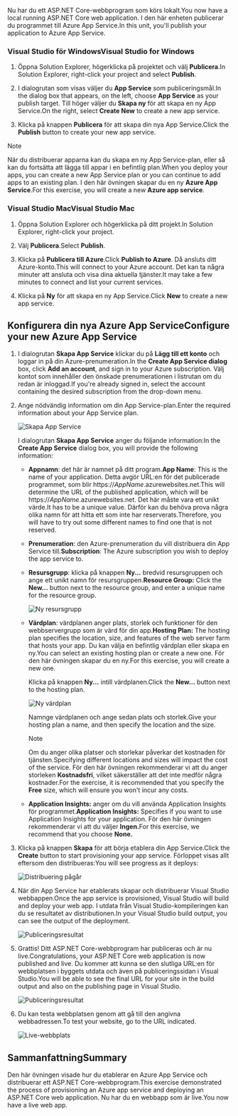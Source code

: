 <span data-ttu-id="d6c0d-101">Nu har du ett ASP.NET Core-webbprogram som körs lokalt.</span><span class="sxs-lookup"><span data-stu-id="d6c0d-101">You now have a local running ASP.NET Core web application.</span></span> <span data-ttu-id="d6c0d-102">I den här enheten publicerar du programmet till Azure App Service.</span><span class="sxs-lookup"><span data-stu-id="d6c0d-102">In this unit, you'll publish your application to Azure App Service.</span></span>

### <a name="visual-studio-for-windows"></a><span data-ttu-id="d6c0d-103">Visual Studio för Windows</span><span class="sxs-lookup"><span data-stu-id="d6c0d-103">Visual Studio for Windows</span></span>

1. <span data-ttu-id="d6c0d-104">Öppna Solution Explorer, högerklicka på projektet och välj **Publicera**.</span><span class="sxs-lookup"><span data-stu-id="d6c0d-104">In Solution Explorer, right-click your project and select **Publish**.</span></span>

1. <span data-ttu-id="d6c0d-105">I dialogrutan som visas väljer du **App Service** som publiceringsmål.</span><span class="sxs-lookup"><span data-stu-id="d6c0d-105">In the dialog box that appears, on the left, choose **App Service** as your publish target.</span></span>  <span data-ttu-id="d6c0d-106">Till höger väljer du **Skapa ny** för att skapa en ny App Service.</span><span class="sxs-lookup"><span data-stu-id="d6c0d-106">On the right, select **Create New** to create a new app service.</span></span>

1. <span data-ttu-id="d6c0d-107">Klicka på knappen **Publicera** för att skapa din nya App Service.</span><span class="sxs-lookup"><span data-stu-id="d6c0d-107">Click the **Publish** button to create your new app service.</span></span>

> [!NOTE]
> <span data-ttu-id="d6c0d-108">När du distribuerar apparna kan du skapa en ny App Service-plan, eller så kan du fortsätta att lägga till appar i en befintlig plan.</span><span class="sxs-lookup"><span data-stu-id="d6c0d-108">When you deploy your apps, you can create a new App Service plan or you can continue to add apps to an existing plan.</span></span> <span data-ttu-id="d6c0d-109">I den här övningen skapar du en ny **Azure App Service**.</span><span class="sxs-lookup"><span data-stu-id="d6c0d-109">For this exercise, you will create a new **Azure app service**.</span></span>

### <a name="visual-studio-mac"></a><span data-ttu-id="d6c0d-110">Visual Studio Mac</span><span class="sxs-lookup"><span data-stu-id="d6c0d-110">Visual Studio Mac</span></span>

1. <span data-ttu-id="d6c0d-111">Öppna Solution Explorer och högerklicka på ditt projekt.</span><span class="sxs-lookup"><span data-stu-id="d6c0d-111">In Solution Explorer, right-click your project.</span></span>

1. <span data-ttu-id="d6c0d-112">Välj **Publicera**.</span><span class="sxs-lookup"><span data-stu-id="d6c0d-112">Select **Publish**.</span></span>

1. <span data-ttu-id="d6c0d-113">Klicka på **Publicera till Azure**.</span><span class="sxs-lookup"><span data-stu-id="d6c0d-113">Click **Publish to Azure**.</span></span> <span data-ttu-id="d6c0d-114">Då ansluts ditt Azure-konto.</span><span class="sxs-lookup"><span data-stu-id="d6c0d-114">This will connect to your Azure account.</span></span> <span data-ttu-id="d6c0d-115">Det kan ta några minuter att ansluta och visa dina aktuella tjänster.</span><span class="sxs-lookup"><span data-stu-id="d6c0d-115">It may take a few minutes to connect and list your current services.</span></span>

1. <span data-ttu-id="d6c0d-116">Klicka på **Ny** för att skapa en ny App Service.</span><span class="sxs-lookup"><span data-stu-id="d6c0d-116">Click **New** to create a new app service.</span></span>

## <a name="configure-your-new-azure-app-service"></a><span data-ttu-id="d6c0d-117">Konfigurera din nya Azure App Service</span><span class="sxs-lookup"><span data-stu-id="d6c0d-117">Configure your new Azure App Service</span></span>

1. <span data-ttu-id="d6c0d-118">I dialogrutan **Skapa App Service** klickar du på **Lägg till ett konto** och loggar in på din Azure-prenumeration.</span><span class="sxs-lookup"><span data-stu-id="d6c0d-118">In the **Create App Service dialog** box, click **Add an account**, and sign in to your Azure subscription.</span></span> <span data-ttu-id="d6c0d-119">Välj kontot som innehåller den önskade prenumerationen i listrutan om du redan är inloggad.</span><span class="sxs-lookup"><span data-stu-id="d6c0d-119">If you're already signed in, select the account containing the desired subscription from the drop-down menu.</span></span>

1. <span data-ttu-id="d6c0d-120">Ange nödvändig information om din App Service-plan.</span><span class="sxs-lookup"><span data-stu-id="d6c0d-120">Enter the required information about your App Service plan.</span></span>

    ![Skapa App Service](../media-draft/5-CreateAppService.png)

    <span data-ttu-id="d6c0d-122">I dialogrutan **Skapa App Service** anger du följande information:</span><span class="sxs-lookup"><span data-stu-id="d6c0d-122">In the **Create App Service** dialog box, you will provide the following information:</span></span>

    - <span data-ttu-id="d6c0d-123">**Appnamn**: det här är namnet på ditt program.</span><span class="sxs-lookup"><span data-stu-id="d6c0d-123">**App Name**: This is the name of your application.</span></span>  <span data-ttu-id="d6c0d-124">Detta avgör URL:en för det publicerade programmet, som blir https://_AppName_.azurewebsites.net.</span><span class="sxs-lookup"><span data-stu-id="d6c0d-124">This will determine the URL of the published application, which will be https://_AppName_.azurewebsites.net.</span></span>  <span data-ttu-id="d6c0d-125">Det här måste vara ett unikt värde.</span><span class="sxs-lookup"><span data-stu-id="d6c0d-125">It has to be a unique value.</span></span> <span data-ttu-id="d6c0d-126">Därför kan du behöva prova några olika namn för att hitta ett som inte har reserverats.</span><span class="sxs-lookup"><span data-stu-id="d6c0d-126">Therefore, you will have to try out some different names to find one that is not reserved.</span></span>

    - <span data-ttu-id="d6c0d-127">**Prenumeration**: den Azure-prenumeration du vill distribuera din App Service till.</span><span class="sxs-lookup"><span data-stu-id="d6c0d-127">**Subscription**: The Azure subscription you wish to deploy the app service to.</span></span>

    - <span data-ttu-id="d6c0d-128">**Resursgrupp**: klicka på knappen **Ny...** bredvid resursgruppen och ange ett unikt namn för resursgruppen.</span><span class="sxs-lookup"><span data-stu-id="d6c0d-128">**Resource Group:** Click the **New...** button next to the resource group, and enter a unique name for the resource group.</span></span>

        ![Ny resursgrupp](../media-draft/5-NewResourceGroup.png)

    - <span data-ttu-id="d6c0d-130">**Värdplan**: värdplanen anger plats, storlek och funktioner för den webbservergrupp som är värd för din app.</span><span class="sxs-lookup"><span data-stu-id="d6c0d-130">**Hosting Plan:** The hosting plan specifies the location, size, and features of the web server farm that hosts your app.</span></span> <span data-ttu-id="d6c0d-131">Du kan välja en befintlig värdplan eller skapa en ny.</span><span class="sxs-lookup"><span data-stu-id="d6c0d-131">You can select an existing hosting plan or create a new one.</span></span> <span data-ttu-id="d6c0d-132">För den här övningen skapar du en ny.</span><span class="sxs-lookup"><span data-stu-id="d6c0d-132">For this exercise, you will create a new one.</span></span>

        <span data-ttu-id="d6c0d-133">Klicka på knappen **Ny...**  intill värdplanen.</span><span class="sxs-lookup"><span data-stu-id="d6c0d-133">Click the **New...** button next to the hosting plan.</span></span>

        ![Ny värdplan](../media-draft/5-NewHostingPlan.png)

        <span data-ttu-id="d6c0d-135">Namnge värdplanen och ange sedan plats och storlek.</span><span class="sxs-lookup"><span data-stu-id="d6c0d-135">Give your hosting plan a name, and then specify the location and the size.</span></span>  
        
        > [!NOTE]
        > <span data-ttu-id="d6c0d-136">Om du anger olika platser och storlekar påverkar det kostnaden för tjänsten.</span><span class="sxs-lookup"><span data-stu-id="d6c0d-136">Specifying different locations and sizes will impact the cost of the service.</span></span> <span data-ttu-id="d6c0d-137">För den här övningen rekommenderar vi att du anger storleken **Kostnadsfri**, vilket säkerställer att det inte medför några kostnader.</span><span class="sxs-lookup"><span data-stu-id="d6c0d-137">For the exercise, it is recommended that you specify the **Free** size, which will ensure you won't incur any costs.</span></span>

    - <span data-ttu-id="d6c0d-138">**Application Insights:** anger om du vill använda Application Insights för programmet.</span><span class="sxs-lookup"><span data-stu-id="d6c0d-138">**Application Insights:** Specifies if you want to use Application Insights for your application.</span></span> <span data-ttu-id="d6c0d-139">För den här övningen rekommenderar vi att du väljer **Ingen.**</span><span class="sxs-lookup"><span data-stu-id="d6c0d-139">For this exercise, we recommend that you choose **None.**</span></span>

1. <span data-ttu-id="d6c0d-140">Klicka på knappen **Skapa** för att börja etablera din App Service.</span><span class="sxs-lookup"><span data-stu-id="d6c0d-140">Click the **Create** button to start provisioning your app service.</span></span> <span data-ttu-id="d6c0d-141">Förloppet visas allt eftersom den distribueras:</span><span class="sxs-lookup"><span data-stu-id="d6c0d-141">You will see progress as it deploys:</span></span>

    ![Distribuering pågår](../media-draft/5-DeployProgress.png)

1. <span data-ttu-id="d6c0d-143">När din App Service har etablerats skapar och distribuerar Visual Studio webbappen.</span><span class="sxs-lookup"><span data-stu-id="d6c0d-143">Once the app service is provisioned, Visual Studio will build and deploy your web app.</span></span>  <span data-ttu-id="d6c0d-144">I utdata från Visual Studio-kompileringen kan du se resultatet av distributionen.</span><span class="sxs-lookup"><span data-stu-id="d6c0d-144">In your Visual Studio build output, you can see the output of the deployment.</span></span>

    ![Publiceringsresultat](../media-draft/5-PublishResult.png)

1. <span data-ttu-id="d6c0d-146">Grattis! Ditt ASP.NET Core-webbprogram har publiceras och är nu live.</span><span class="sxs-lookup"><span data-stu-id="d6c0d-146">Congratulations, your ASP.NET Core web application is now published and live.</span></span> <span data-ttu-id="d6c0d-147">Du kommer att kunna se den slutliga URL:en för webbplatsen i byggets utdata och även på publiceringssidan i Visual Studio.</span><span class="sxs-lookup"><span data-stu-id="d6c0d-147">You will be able to see the final URL for your site in the build output and also on the publishing page in Visual Studio.</span></span>

    ![Publiceringsresultat](../media-draft/5-PublishPage.png)

1. <span data-ttu-id="d6c0d-149">Du kan testa webbplatsen genom att gå till den angivna webbadressen.</span><span class="sxs-lookup"><span data-stu-id="d6c0d-149">To test your website, go to the URL indicated.</span></span>

    ![Live-webbplats](../media-draft/5-WebPageLive.png)

## <a name="summary"></a><span data-ttu-id="d6c0d-151">Sammanfattning</span><span class="sxs-lookup"><span data-stu-id="d6c0d-151">Summary</span></span>

<span data-ttu-id="d6c0d-152">Den här övningen visade hur du etablerar en Azure App Service och distribuerar ett ASP.NET Core-webbprogram.</span><span class="sxs-lookup"><span data-stu-id="d6c0d-152">This exercise demonstrated the process of provisioning an Azure app service and deploying an ASP.NET Core web application.</span></span> <span data-ttu-id="d6c0d-153">Nu har du en webbapp som är live.</span><span class="sxs-lookup"><span data-stu-id="d6c0d-153">You now have a live web app.</span></span>
